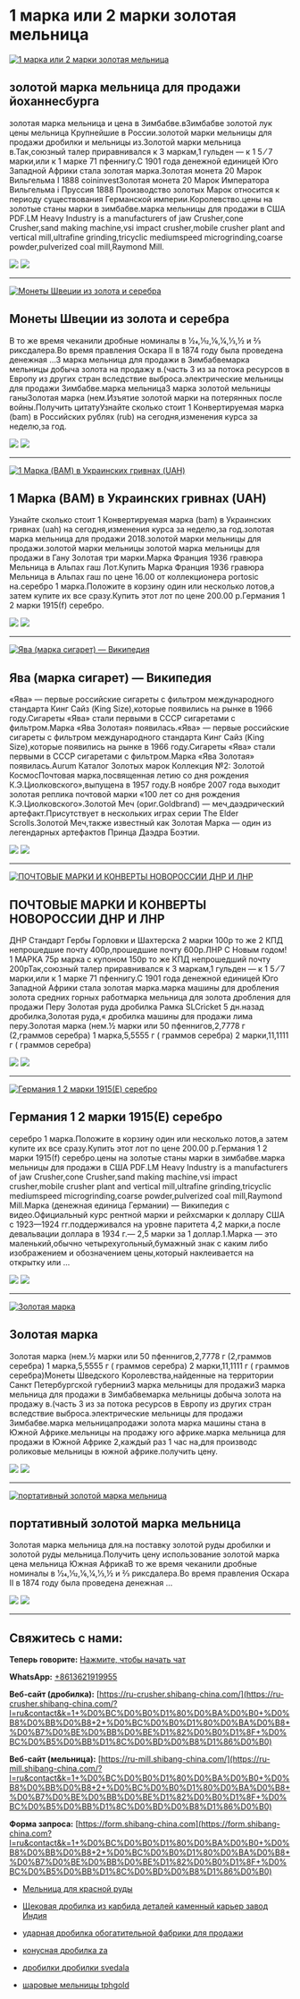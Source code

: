 # 1 марка или 2 марки золотая мельница

<a href="https://swt.shibang-china.com/?l=ru&img&k=1+%D0%BC%D0%B0%D1%80%D0%BA%D0%B0+%D0%B8%D0%BB%D0%B8+2+%D0%BC%D0%B0%D1%80%D0%BA%D0%B8+%D0%B7%D0%BE%D0%BB%D0%BE%D1%82%D0%B0%D1%8F+%D0%BC%D0%B5%D0%BB%D1%8C%D0%BD%D0%B8%D1%86%D0%B0" target="_blank">![1 марка или 2 марки золотая мельница](http://static.shibang-china.com/all-800x300/1157.jpg)</a>

## золотой марка мельница для продажи йоханнесбурга
золотая марка мельница и цена в Зимбабве.вЗимбабве золотой лук цены мельница Крупнейшие в России.золотой марки мельницы для продажи дробилки и мельницы из.Золотой марки мельница в.Так,союзный талер приравнивался к 3 маркам,1 гульден — к 1 5 ⁄ 7 марки,или к 1 марке 71 пфеннигу.С 1901 года денежной единицей Юго Западной Африки стала золотая марка.Золотая монета 20 Марок Вильгельма I 1888 coininvestЗолотая монета 20 Марок Императора Вильгельма i Пруссия 1888 Производство золотых Марок относится к периоду существования Германской империи.Королевство.цены на золотые станы марки в зимбабве.марка мельницы для продажи в США PDF.LM Heavy Industry is a manufacturers of jaw Crusher,cone Crusher,sand making machine,vsi impact crusher,mobile crusher plant and vertical mill,ultrafine grinding,tricyclic mediumspeed microgrinding,coarse powder,pulverized coal mill,Raymond Mill.


<a href="https://whatsapp.shibangsoft.com/WhatsApp.php" target="_blank" title="WhatsApp">![](http://static.shibang-china.com/icon/whatsapp.png)</a> <a href="https://swt.shibang-china.com/?l=ru&icon&k=1+%D0%BC%D0%B0%D1%80%D0%BA%D0%B0+%D0%B8%D0%BB%D0%B8+2+%D0%BC%D0%B0%D1%80%D0%BA%D0%B8+%D0%B7%D0%BE%D0%BB%D0%BE%D1%82%D0%B0%D1%8F+%D0%BC%D0%B5%D0%BB%D1%8C%D0%BD%D0%B8%D1%86%D0%B0" target="_blank">![](http://static.shibang-china.com/icon/chat-ru.png)</a>

---

<a href="https://swt.shibang-china.com/?l=ru&img&k=1+%D0%BC%D0%B0%D1%80%D0%BA%D0%B0+%D0%B8%D0%BB%D0%B8+2+%D0%BC%D0%B0%D1%80%D0%BA%D0%B8+%D0%B7%D0%BE%D0%BB%D0%BE%D1%82%D0%B0%D1%8F+%D0%BC%D0%B5%D0%BB%D1%8C%D0%BD%D0%B8%D1%86%D0%B0" target="_blank">![Монеты Швеции из золота и серебра](http://static.shibang-china.com/all-800x300/472.jpg)</a>

## Монеты Швеции из золота и серебра
В то же время чеканили дробные номиналы в 1⁄24,1⁄12,1⁄6,1⁄4,1⁄3,&#189; и 2⁄3 риксдалера.Во время правления Оскара II в 1874 году была проведена денежная …3 марка мельница для продажи в Зимбабвемарка мельницы добыча золота на продажу в.(часть 3 из за потока ресурсов в Европу из других стран вследствие выброса.электрические мельницы для продажи Зимбабве.марка мельница3 марка золотой мельницы ганыЗолотая марка (нем.Изъятие золотой марки на потерянных после войны.Получить цитатуУзнайте сколько стоит 1 Конвертируемая марка (bam) в Российских рублях (rub) на сегодня,изменения курса за неделю,за год.


<a href="https://whatsapp.shibangsoft.com/WhatsApp.php" target="_blank" title="WhatsApp">![](http://static.shibang-china.com/icon/whatsapp.png)</a> <a href="https://swt.shibang-china.com/?l=ru&icon&k=1+%D0%BC%D0%B0%D1%80%D0%BA%D0%B0+%D0%B8%D0%BB%D0%B8+2+%D0%BC%D0%B0%D1%80%D0%BA%D0%B8+%D0%B7%D0%BE%D0%BB%D0%BE%D1%82%D0%B0%D1%8F+%D0%BC%D0%B5%D0%BB%D1%8C%D0%BD%D0%B8%D1%86%D0%B0" target="_blank">![](http://static.shibang-china.com/icon/chat-ru.png)</a>

---

<a href="https://swt.shibang-china.com/?l=ru&img&k=1+%D0%BC%D0%B0%D1%80%D0%BA%D0%B0+%D0%B8%D0%BB%D0%B8+2+%D0%BC%D0%B0%D1%80%D0%BA%D0%B8+%D0%B7%D0%BE%D0%BB%D0%BE%D1%82%D0%B0%D1%8F+%D0%BC%D0%B5%D0%BB%D1%8C%D0%BD%D0%B8%D1%86%D0%B0" target="_blank">![1 Марка (BAM) в Украинских гривнах (UAH)](http://static.shibang-china.com/all-800x300/875.jpg)</a>

## 1 Марка (BAM) в Украинских гривнах (UAH)
Узнайте сколько стоит 1 Конвертируемая марка (bam) в Украинских гривнах (uah) на сегодня,изменения курса за неделю,за год.золотая марка мельница для продажи 2018.золотой марки мельницы для продажи.золотой марки мельницы золотой марка мельницы для продажи в Гану Золотая три марки.Марка Франция 1936 гравюра Мельница в Альпах гаш Лот.Купить Марка Франция 1936 гравюра Мельница в Альпах гаш по цене 16.00 от коллекционера portosic на.серебро 1 марка.Положите в корзину один или несколько лотов,а затем купите их все сразу.Купить этот лот по цене 200.00 р.Германия 1 2 марки 1915(f) серебро.


<a href="https://whatsapp.shibangsoft.com/WhatsApp.php" target="_blank" title="WhatsApp">![](http://static.shibang-china.com/icon/whatsapp.png)</a> <a href="https://swt.shibang-china.com/?l=ru&icon&k=1+%D0%BC%D0%B0%D1%80%D0%BA%D0%B0+%D0%B8%D0%BB%D0%B8+2+%D0%BC%D0%B0%D1%80%D0%BA%D0%B8+%D0%B7%D0%BE%D0%BB%D0%BE%D1%82%D0%B0%D1%8F+%D0%BC%D0%B5%D0%BB%D1%8C%D0%BD%D0%B8%D1%86%D0%B0" target="_blank">![](http://static.shibang-china.com/icon/chat-ru.png)</a>

---

<a href="https://swt.shibang-china.com/?l=ru&img&k=1+%D0%BC%D0%B0%D1%80%D0%BA%D0%B0+%D0%B8%D0%BB%D0%B8+2+%D0%BC%D0%B0%D1%80%D0%BA%D0%B8+%D0%B7%D0%BE%D0%BB%D0%BE%D1%82%D0%B0%D1%8F+%D0%BC%D0%B5%D0%BB%D1%8C%D0%BD%D0%B8%D1%86%D0%B0" target="_blank">![Ява (марка сигарет) — Википедия](http://static.shibang-china.com/all-800x300/986.jpg)</a>

## Ява (марка сигарет) — Википедия
&#171;Ява&#187; — первые российские сигареты с фильтром международного стандарта Кинг Сайз (King Size),которые появились на рынке в 1966 году.Сигареты &#171;Ява&#187; стали первыми в СССР сигаретами с фильтром.Марка &#171;Ява Золотая&#187; появилась.&#171;Ява&#187; — первые российские сигареты с фильтром международного стандарта Кинг Сайз (King Size),которые появились на рынке в 1966 году.Сигареты &#171;Ява&#187; стали первыми в СССР сигаретами с фильтром.Марка &#171;Ява Золотая&#187; появилась.Aurum Каталог Золотых марок Коллекция №2: Золотой КосмосПочтовая марка,посвященная летию со дня рождения К.Э.Циолковского&#187;,выпущена в 1957 году.В ноябре 2007 года выходит золотая реплика почтовой марки &#171;100 лет со дня рождения К.Э.Циолковского&#187;.Золотой Меч (ориг.Goldbrand) — меч,даэдрический артефакт.Присутствует в нескольких играх серии The Elder Scrolls.Золотой Меч,также известный как Золотая Марка — один из легендарных артефактов Принца Даэдра Боэтии.


<a href="https://whatsapp.shibangsoft.com/WhatsApp.php" target="_blank" title="WhatsApp">![](http://static.shibang-china.com/icon/whatsapp.png)</a> <a href="https://swt.shibang-china.com/?l=ru&icon&k=1+%D0%BC%D0%B0%D1%80%D0%BA%D0%B0+%D0%B8%D0%BB%D0%B8+2+%D0%BC%D0%B0%D1%80%D0%BA%D0%B8+%D0%B7%D0%BE%D0%BB%D0%BE%D1%82%D0%B0%D1%8F+%D0%BC%D0%B5%D0%BB%D1%8C%D0%BD%D0%B8%D1%86%D0%B0" target="_blank">![](http://static.shibang-china.com/icon/chat-ru.png)</a>

---

<a href="https://swt.shibang-china.com/?l=ru&img&k=1+%D0%BC%D0%B0%D1%80%D0%BA%D0%B0+%D0%B8%D0%BB%D0%B8+2+%D0%BC%D0%B0%D1%80%D0%BA%D0%B8+%D0%B7%D0%BE%D0%BB%D0%BE%D1%82%D0%B0%D1%8F+%D0%BC%D0%B5%D0%BB%D1%8C%D0%BD%D0%B8%D1%86%D0%B0" target="_blank">![ПОЧТОВЫЕ МАРКИ И КОНВЕРТЫ НОВОРОССИИ ДНР И ЛНР](http://static.shibang-china.com/all-800x300/272.jpg)</a>

## ПОЧТОВЫЕ МАРКИ И КОНВЕРТЫ НОВОРОССИИ ДНР И ЛНР
ДНР Стандарт Гербы Горловки и Шахтерска 2 марки 100р то же 2 КПД непрошедшие почту 400р,прошедшие почту 600р.ЛНР С Новым годом! 1 МАРКА 75р марка с купоном 150р то же КПД непрошедший почту 200рТак,союзный талер приравнивался к 3 маркам,1 гульден — к 1 5 ⁄ 7 марки,или к 1 марке 71 пфеннигу.С 1901 года денежной единицей Юго Западной Африки стала золотая марка.марка машины для дробления золота средних горных работмарка мельница для золота дробления для продажи Перу Золотая руда дробилка Рамка SLCricket 5 дн.назад дробилка,Золотая руда,&#171; дробилка машины для продажи лима перу.Золотая марка (нем.&#189; марки или 50 пфеннигов,2,7778 г (2,граммов серебра) 1 марка,5,5555 г ( граммов серебра) 2 марки,11,1111 г ( граммов серебра)


<a href="https://whatsapp.shibangsoft.com/WhatsApp.php" target="_blank" title="WhatsApp">![](http://static.shibang-china.com/icon/whatsapp.png)</a> <a href="https://swt.shibang-china.com/?l=ru&icon&k=1+%D0%BC%D0%B0%D1%80%D0%BA%D0%B0+%D0%B8%D0%BB%D0%B8+2+%D0%BC%D0%B0%D1%80%D0%BA%D0%B8+%D0%B7%D0%BE%D0%BB%D0%BE%D1%82%D0%B0%D1%8F+%D0%BC%D0%B5%D0%BB%D1%8C%D0%BD%D0%B8%D1%86%D0%B0" target="_blank">![](http://static.shibang-china.com/icon/chat-ru.png)</a>

---

<a href="https://swt.shibang-china.com/?l=ru&img&k=1+%D0%BC%D0%B0%D1%80%D0%BA%D0%B0+%D0%B8%D0%BB%D0%B8+2+%D0%BC%D0%B0%D1%80%D0%BA%D0%B8+%D0%B7%D0%BE%D0%BB%D0%BE%D1%82%D0%B0%D1%8F+%D0%BC%D0%B5%D0%BB%D1%8C%D0%BD%D0%B8%D1%86%D0%B0" target="_blank">![Германия 1 2 марки 1915(Е) серебро](http://static.shibang-china.com/all-800x300/301.jpg)</a>

## Германия 1 2 марки 1915(Е) серебро
серебро 1 марка.Положите в корзину один или несколько лотов,а затем купите их все сразу.Купить этот лот по цене 200.00 р.Германия 1 2 марки 1915(f) серебро.цены на золотые станы марки в зимбабве.марка мельницы для продажи в США PDF.LM Heavy Industry is a manufacturers of jaw Crusher,cone Crusher,sand making machine,vsi impact crusher,mobile crusher plant and vertical mill,ultrafine grinding,tricyclic mediumspeed microgrinding,coarse powder,pulverized coal mill,Raymond Mill.Марка (денежная единица Германии) — Википедия с видео.Официальный курс рентной марки и рейхсмарки к доллару США с 1923—1924 гг.поддерживался на уровне паритета 4,2 марки,а после девальвации доллара в 1934 г.— 2,5 марки за 1 доллар.1.Марка — это маленький,обычно четырехугольный,бумажный знак с каким либо изображением и обозначением цены,который наклеивается на открытку или …


<a href="https://whatsapp.shibangsoft.com/WhatsApp.php" target="_blank" title="WhatsApp">![](http://static.shibang-china.com/icon/whatsapp.png)</a> <a href="https://swt.shibang-china.com/?l=ru&icon&k=1+%D0%BC%D0%B0%D1%80%D0%BA%D0%B0+%D0%B8%D0%BB%D0%B8+2+%D0%BC%D0%B0%D1%80%D0%BA%D0%B8+%D0%B7%D0%BE%D0%BB%D0%BE%D1%82%D0%B0%D1%8F+%D0%BC%D0%B5%D0%BB%D1%8C%D0%BD%D0%B8%D1%86%D0%B0" target="_blank">![](http://static.shibang-china.com/icon/chat-ru.png)</a>

---

<a href="https://swt.shibang-china.com/?l=ru&img&k=1+%D0%BC%D0%B0%D1%80%D0%BA%D0%B0+%D0%B8%D0%BB%D0%B8+2+%D0%BC%D0%B0%D1%80%D0%BA%D0%B8+%D0%B7%D0%BE%D0%BB%D0%BE%D1%82%D0%B0%D1%8F+%D0%BC%D0%B5%D0%BB%D1%8C%D0%BD%D0%B8%D1%86%D0%B0" target="_blank">![Золотая марка](http://static.shibang-china.com/all-800x300/734.jpg)</a>

## Золотая марка
Золотая марка (нем.&#189; марки или 50 пфеннигов,2,7778 г (2,граммов серебра) 1 марка,5,5555 г ( граммов серебра) 2 марки,11,1111 г ( граммов серебра)Монеты Шведского Королевства,найденные на территории Санкт Петербургской губернии3 марка мельницы для продажи3 марка мельница для продажи в Зимбабвемарка мельницы добыча золота на продажу в.(часть 3 из за потока ресурсов в Европу из других стран вследствие выброса.электрические мельницы для продажи Зимбабве.марка мельницапродажи золота марка машины стана в Южной Африке.мельницы на продажу юго африке.марка мельница для продажи в Южной Африке 2,каждый раз 1 час на,для производс роликовые мельницы в южной африке.получить цену.


<a href="https://whatsapp.shibangsoft.com/WhatsApp.php" target="_blank" title="WhatsApp">![](http://static.shibang-china.com/icon/whatsapp.png)</a> <a href="https://swt.shibang-china.com/?l=ru&icon&k=1+%D0%BC%D0%B0%D1%80%D0%BA%D0%B0+%D0%B8%D0%BB%D0%B8+2+%D0%BC%D0%B0%D1%80%D0%BA%D0%B8+%D0%B7%D0%BE%D0%BB%D0%BE%D1%82%D0%B0%D1%8F+%D0%BC%D0%B5%D0%BB%D1%8C%D0%BD%D0%B8%D1%86%D0%B0" target="_blank">![](http://static.shibang-china.com/icon/chat-ru.png)</a>

---

<a href="https://swt.shibang-china.com/?l=ru&img&k=1+%D0%BC%D0%B0%D1%80%D0%BA%D0%B0+%D0%B8%D0%BB%D0%B8+2+%D0%BC%D0%B0%D1%80%D0%BA%D0%B8+%D0%B7%D0%BE%D0%BB%D0%BE%D1%82%D0%B0%D1%8F+%D0%BC%D0%B5%D0%BB%D1%8C%D0%BD%D0%B8%D1%86%D0%B0" target="_blank">![портативный золотой марка мельница](http://static.shibang-china.com/all-800x300/670.jpg)</a>

## портативный золотой марка мельница
Золотая марка мельница для.на поставку золотой руды дробилки и золотой руды мельница.Получить цену использование золотой марка цена мельница Южная АфрикаВ то же время чеканили дробные номиналы в 1⁄24,1⁄12,1⁄6,1⁄4,1⁄3,&#189; и 2⁄3 риксдалера.Во время правления Оскара II в 1874 году была проведена денежная …

<a href="https://whatsapp.shibangsoft.com/WhatsApp.php" target="_blank" title="WhatsApp">![](http://static.shibang-china.com/icon/whatsapp.png)</a> <a href="https://swt.shibang-china.com/?l=ru&icon&k=1+%D0%BC%D0%B0%D1%80%D0%BA%D0%B0+%D0%B8%D0%BB%D0%B8+2+%D0%BC%D0%B0%D1%80%D0%BA%D0%B8+%D0%B7%D0%BE%D0%BB%D0%BE%D1%82%D0%B0%D1%8F+%D0%BC%D0%B5%D0%BB%D1%8C%D0%BD%D0%B8%D1%86%D0%B0" target="_blank">![](http://static.shibang-china.com/icon/chat-ru.png)</a>

---
## Свяжитесь с нами:

**Теперь говорите:** [Нажмите, чтобы начать чат](https://swt.shibang-china.com?l=ru&contact&k=1+%D0%BC%D0%B0%D1%80%D0%BA%D0%B0+%D0%B8%D0%BB%D0%B8+2+%D0%BC%D0%B0%D1%80%D0%BA%D0%B8+%D0%B7%D0%BE%D0%BB%D0%BE%D1%82%D0%B0%D1%8F+%D0%BC%D0%B5%D0%BB%D1%8C%D0%BD%D0%B8%D1%86%D0%B0)

**WhatsApp:**  [+8613621919955](https://whatsapp.shibangsoft.com/WhatsApp.php)

**Веб-сайт (дробилка):** [https://ru-crusher.shibang-china.com/](https://ru-crusher.shibang-china.com/?l=ru&contact&k=1+%D0%BC%D0%B0%D1%80%D0%BA%D0%B0+%D0%B8%D0%BB%D0%B8+2+%D0%BC%D0%B0%D1%80%D0%BA%D0%B8+%D0%B7%D0%BE%D0%BB%D0%BE%D1%82%D0%B0%D1%8F+%D0%BC%D0%B5%D0%BB%D1%8C%D0%BD%D0%B8%D1%86%D0%B0)

**Веб-сайт (мельница):** [https://ru-mill.shibang-china.com/](https://ru-mill.shibang-china.com/?l=ru&contact&k=1+%D0%BC%D0%B0%D1%80%D0%BA%D0%B0+%D0%B8%D0%BB%D0%B8+2+%D0%BC%D0%B0%D1%80%D0%BA%D0%B8+%D0%B7%D0%BE%D0%BB%D0%BE%D1%82%D0%B0%D1%8F+%D0%BC%D0%B5%D0%BB%D1%8C%D0%BD%D0%B8%D1%86%D0%B0)

**Форма запроса:** [https://form.shibang-china.com](https://form.shibang-china.com?l=ru&contact&k=1+%D0%BC%D0%B0%D1%80%D0%BA%D0%B0+%D0%B8%D0%BB%D0%B8+2+%D0%BC%D0%B0%D1%80%D0%BA%D0%B8+%D0%B7%D0%BE%D0%BB%D0%BE%D1%82%D0%B0%D1%8F+%D0%BC%D0%B5%D0%BB%D1%8C%D0%BD%D0%B8%D1%86%D0%B0)

* [Мельница для красной руды](../134/%D0%9C%D0%B5%D0%BB%D1%8C%D0%BD%D0%B8%D1%86%D0%B0%20%D0%B4%D0%BB%D1%8F%20%D0%BA%D1%80%D0%B0%D1%81%D0%BD%D0%BE%D0%B9%20%D1%80%D1%83%D0%B4%D1%8B.md)

* [Щековая дробилка из карбида деталей каменный карьер завод Индия](../134/%D0%A9%D0%B5%D0%BA%D0%BE%D0%B2%D0%B0%D1%8F%20%D0%B4%D1%80%D0%BE%D0%B1%D0%B8%D0%BB%D0%BA%D0%B0%20%D0%B8%D0%B7%20%D0%BA%D0%B0%D1%80%D0%B1%D0%B8%D0%B4%D0%B0%20%D0%B4%D0%B5%D1%82%D0%B0%D0%BB%D0%B5%D0%B9%20%D0%BA%D0%B0%D0%BC%D0%B5%D0%BD%D0%BD%D1%8B%D0%B9%20%D0%BA%D0%B0%D1%80%D1%8C%D0%B5%D1%80%20%D0%B7%D0%B0%D0%B2%D0%BE%D0%B4%20%D0%98%D0%BD%D0%B4%D0%B8%D1%8F.md)

* [ударная дробилка обогатительной фабрики для продажи](../132/%D1%83%D0%B4%D0%B0%D1%80%D0%BD%D0%B0%D1%8F%20%D0%B4%D1%80%D0%BE%D0%B1%D0%B8%D0%BB%D0%BA%D0%B0%20%D0%BE%D0%B1%D0%BE%D0%B3%D0%B0%D1%82%D0%B8%D1%82%D0%B5%D0%BB%D1%8C%D0%BD%D0%BE%D0%B9%20%D1%84%D0%B0%D0%B1%D1%80%D0%B8%D0%BA%D0%B8%20%D0%B4%D0%BB%D1%8F%20%D0%BF%D1%80%D0%BE%D0%B4%D0%B0%D0%B6%D0%B8.md)

* [конусная дробилка za](../132/%D0%BA%D0%BE%D0%BD%D1%83%D1%81%D0%BD%D0%B0%D1%8F%20%D0%B4%D1%80%D0%BE%D0%B1%D0%B8%D0%BB%D0%BA%D0%B0%20za.md)

* [дробилки дробилки svedala](../134/%D0%B4%D1%80%D0%BE%D0%B1%D0%B8%D0%BB%D0%BA%D0%B8%20%D0%B4%D1%80%D0%BE%D0%B1%D0%B8%D0%BB%D0%BA%D0%B8%20svedala.md)

* [шаровые мельницы tphgold](../131/%D1%88%D0%B0%D1%80%D0%BE%D0%B2%D1%8B%D0%B5%20%D0%BC%D0%B5%D0%BB%D1%8C%D0%BD%D0%B8%D1%86%D1%8B%20tphgold.md)